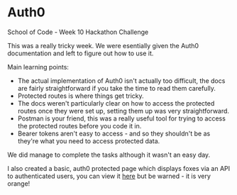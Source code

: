 # Auth0
School of Code - Week 10 Hackathon Challenge

This was a really tricky week. We were esentially given the Auth0 documentation and left to figure out how to use it.

Main learning points:

- The actual implementation of Auth0 isn't actually too difficult, the docs are fairly straightforward if you take the time to read them carefully.
- Protected routes is where things get tricky.
- The docs weren't particularly clear on how to access the protected routes once they were set up, setting them up was very straightforward.
- Postman is your friend, this was a really useful tool for trying to access the protected routes before you code it in.
- Bearer tokens aren't easy to access - and so they shouldn't be as they're what you need to access protected data.


We did manage to complete the tasks although it wasn't an easy day.

I also created a basic, auth0 protected page which displays foxes via an API to authenticated users, you can view it <a href="https://fox-fix.netlify.app/">here</a> but be warned - it is very orange!
